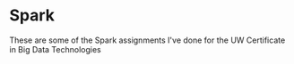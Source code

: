 # Spark
These are some of the Spark assignments I've done for the UW Certificate in Big Data Technologies
